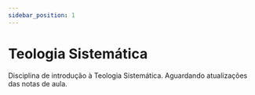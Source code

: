 ```yaml
---
sidebar_position: 1
---
```


# Teologia Sistemática

Disciplina de introdução à Teologia Sistemática. Aguardando atualizações das notas de aula.